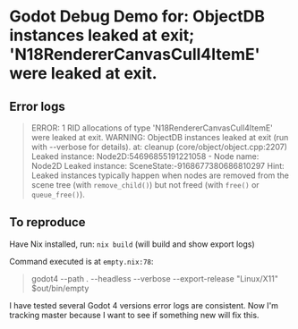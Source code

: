 # Godot Debug Demo for: ObjectDB instances leaked at exit; 'N18RendererCanvasCull4ItemE' were leaked at exit.

## Error logs

> ERROR: 1 RID allocations of type 'N18RendererCanvasCull4ItemE' were leaked at exit.
> WARNING: ObjectDB instances leaked at exit (run with --verbose for details).
>     at: cleanup (core/object/object.cpp:2207)
> Leaked instance: Node2D:54696855191221058 - Node name: Node2D
> Leaked instance: SceneState:-9168677380686810297
> Hint: Leaked instances typically happen when nodes are removed from the scene tree (with `remove_child()`) but not freed (with `free()` or `queue_free()`).

## To reproduce

Have Nix installed, run: `nix build` (will build and show export logs)

Command executed is at `empty.nix:78`:

> godot4 --path . --headless --verbose --export-release "Linux/X11" $out/bin/empty

I have tested several Godot 4 versions error logs are consistent. Now I'm tracking master because I want to see if something new will fix this.

